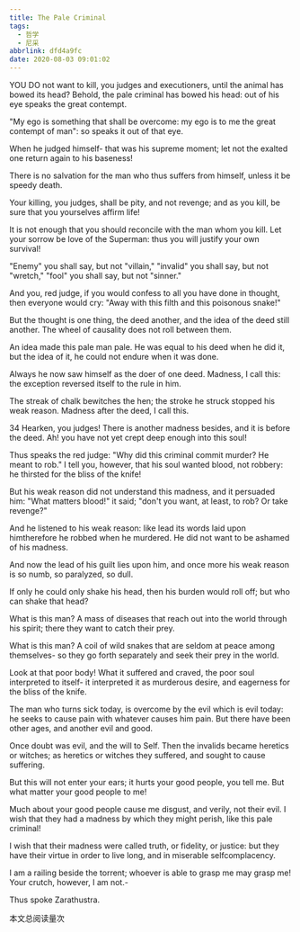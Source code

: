 ```yaml
---
title: The Pale Criminal
tags:
  - 哲学
  - 尼采
abbrlink: dfd4a9fc
date: 2020-08-03 09:01:02
---
```

YOU DO not want to kill, you judges and executioners, until the animal has bowed its head? Behold, the pale criminal has bowed his head: out of his eye speaks the great contempt.

"My ego is something that shall be overcome: my ego is to me the great contempt of man": so speaks it out of that eye.

When he judged himself- that was his supreme moment; let not the exalted one return again to his baseness!

There is no salvation for the man who thus suffers from himself, unless it be speedy death.

Your killing, you judges, shall be pity, and not revenge; and as you kill, be sure that you yourselves affirm life!

It is not enough that you should reconcile with the man whom you kill. Let your sorrow be love of the Superman: thus you will justify your own survival!

"Enemy" you shall say, but not "villain," "invalid" you shall say, but not "wretch," "fool" you shall say, but not "sinner."

And you, red judge, if you would confess to all you have done in thought, then everyone would cry: "Away with this filth and this poisonous snake!"

But the thought is one thing, the deed another, and the idea of the deed still another. The wheel of causality does not roll between them.

An idea made this pale man pale. He was equal to his deed when he did it, but the idea of it, he could not endure when it was done.

Always he now saw himself as the doer of one deed. Madness, I call this: the exception reversed itself to the rule in him.

The streak of chalk bewitches the hen; the stroke he struck stopped his weak reason. Madness after the deed, I call this.

34 Hearken, you judges! There is another madness besides, and it is before the deed. Ah! you have not yet crept deep enough into this soul!

Thus speaks the red judge: "Why did this criminal commit murder? He meant to rob." I tell you, however, that his soul wanted blood, not robbery: he thirsted for the bliss of the knife!

But his weak reason did not understand this madness, and it persuaded him: "What matters blood!" it said; "don't you want, at least, to rob? Or take revenge?"

And he listened to his weak reason: like lead its words laid upon himtherefore he robbed when he murdered. He did not want to be ashamed of his madness.

And now the lead of his guilt lies upon him, and once more his weak reason is so numb, so paralyzed, so dull.

If only he could only shake his head, then his burden would roll off; but who can shake that head?

What is this man? A mass of diseases that reach out into the world through his spirit; there they want to catch their prey.

What is this man? A coil of wild snakes that are seldom at peace among themselves- so they go forth separately and seek their prey in the world.

Look at that poor body! What it suffered and craved, the poor soul interpreted to itself- it interpreted it as murderous desire, and eagerness for the bliss of the knife.

The man who turns sick today, is overcome by the evil which is evil today: he seeks to cause pain with whatever causes him pain. But there have been other ages, and another evil and good.

Once doubt was evil, and the will to Self. Then the invalids became heretics or witches; as heretics or witches they suffered, and sought to cause suffering.

But this will not enter your ears; it hurts your good people, you tell me. But what matter your good people to me!

Much about your good people cause me disgust, and verily, not their evil. I wish that they had a madness by which they might perish, like this pale criminal!

I wish that their madness were called truth, or fidelity, or justice: but they have their virtue in order to live long, and in miserable selfcomplacency.

I am a railing beside the torrent; whoever is able to grasp me may grasp me! Your crutch, however, I am not.-

Thus spoke Zarathustra.

<span id="busuanzi_container_page_pv">
  本文总阅读量<span id="busuanzi_value_page_pv"></span>次
</span>
